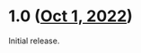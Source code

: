 # 1.0 ([Oct 1, 2022](https://github.com/ramensoftware/windhawk-mods/blob/d85ce7517a4a82baf20686b2d203282d7e375bdc/mods/lm-mediakey-explorer-fix.wh.cpp))

Initial release.
